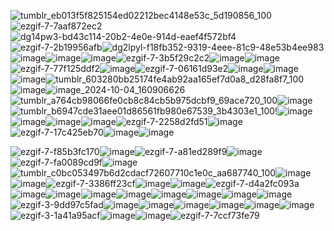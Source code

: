 ![tumblr_eb013f5f825154ed02212bec4148e53c_5d190856_100](https://github.com/user-attachments/assets/6342c730-d8d6-49b2-ba5e-8aebc6105624)![ezgif-7-7aaf872ec2](https://github.com/user-attachments/assets/80f1466d-275d-40ed-83b6-dbaa05e58618)![dg14pw3-bd43c114-20b2-4e0e-914d-eaef4f572bf4](https://github.com/user-attachments/assets/540ade20-6e9d-4e53-b816-52c6ab151d21)![ezgif-7-2b19956afb](https://github.com/user-attachments/assets/c1eba8bc-ec13-4033-9562-e7137647efe6)![dg2lpyl-f18fb352-9319-4eee-81c9-48e53b4ee983](https://github.com/user-attachments/assets/30739ded-75d4-4b9b-bc8a-880d453bdbbc)![image](https://github.com/user-attachments/assets/e36f544e-b618-48e1-b71e-b23236a4e39d)![image](https://github.com/user-attachments/assets/9cc3b687-723d-4531-a821-e94a8b99f69b)![image](https://github.com/user-attachments/assets/495aafd3-f953-4fa1-aecd-3f7e18144649)![ezgif-7-3b5f29c2c2](https://github.com/user-attachments/assets/f4d5fde4-b510-454d-969d-d47d61cf6fdc)![image](https://github.com/user-attachments/assets/8bc59d73-4e85-4383-957a-eba3a58663a0)![image](https://github.com/user-attachments/assets/5e36380c-3081-4ca3-b28a-e1c4f5ed534a)![ezgif-7-77f125ddf2](https://github.com/user-attachments/assets/53b4d055-ec2e-4bbd-94ba-a4ff59748901)![image](https://github.com/user-attachments/assets/230cb49a-fe1f-418a-8e66-05380338b89e)![ezgif-7-06161d93e2](https://github.com/user-attachments/assets/ff629ff4-4175-4101-bda6-3e02aff2f605)![image](https://github.com/user-attachments/assets/725f2d9d-615c-4a1f-a7f9-127d49e36882)![image](https://github.com/user-attachments/assets/4b6570b0-640b-4211-a790-c696a7a903aa)![image](https://github.com/user-attachments/assets/1bc0a440-7484-4420-a3ee-7a4cb98fc1e0)![tumblr_603280bb25174fe4ab92aa165ef7d0a8_d28fa8f7_100](https://github.com/user-attachments/assets/74905534-9996-49b7-85fa-49679be9dac5)![image](https://github.com/user-attachments/assets/c9ed8fc6-78a5-48df-9a61-c96e1a643de0)![image_2024-10-04_160906626](https://github.com/user-attachments/assets/38da4b2b-faee-4126-b637-b45c343da062)![tumblr_a764cb98066fe0cb8c84cb5b975dcbf9_69ace720_100](https://github.com/user-attachments/assets/5545ad2c-21e9-4791-a08e-0919667bc57b)![image](https://github.com/user-attachments/assets/a425a994-adcb-40fd-b80d-4c569101a49c)![tumblr_b6947cde31aee01d86561fb980e67539_3b4303e1_100](https://github.com/user-attachments/assets/68cb0507-ace5-4a87-b2ed-4b3c5ddf0745)!![image](https://github.com/user-attachments/assets/f0529f48-0abf-4314-a0aa-5e523251b451)![image](https://github.com/user-attachments/assets/753eb006-276f-4946-8c00-13805fc54a07)![image](https://github.com/user-attachments/assets/8ea66dbc-ddd4-408d-8299-3becae6b067e)![image](https://github.com/user-attachments/assets/081d64de-63a2-48b5-aabf-cd2fff4b12a3)![ezgif-7-2258d2fd51](https://github.com/user-attachments/assets/2762dd3e-9b54-43a8-a19b-5a6cda96b574)![image](https://github.com/user-attachments/assets/c68f527d-eddb-4d6f-bea3-468be7bca48d)![ezgif-7-17c425eb70](https://github.com/user-attachments/assets/18ddb224-59a5-4f7a-aeeb-490a8adfa029)![image](https://github.com/user-attachments/assets/1f4e0187-d512-4cc5-9955-4d6f54366654)![image](https://github.com/user-attachments/assets/91753e56-e101-4c37-adf4-b87c6dafa35a)






![ezgif-7-f85b3fc170](https://github.com/user-attachments/assets/9769d5f9-9f3d-4e78-b22e-afeb8dec5c3c)![image](https://github.com/user-attachments/assets/9d791537-e4ca-42eb-bd14-b26b123453fc)![ezgif-7-a81ed289f9](https://github.com/user-attachments/assets/256b654d-73a6-4aaa-874e-19ff37cc0116)![image](https://github.com/user-attachments/assets/7b87ab6c-9f20-4a66-9ac7-c3b67f261a5f)![ezgif-7-fa0089cd9f](https://github.com/user-attachments/assets/d5580ecd-2233-44e7-b860-9e86ee7b459a)![image](https://github.com/user-attachments/assets/e864d96b-ee3c-4339-bbe7-e51685642318)![tumblr_c0bc053497b6d2cdacf72607710c1e0c_aa687740_100](https://github.com/user-attachments/assets/545d8d10-9a58-4b62-89e6-ddf5cc058dcf)![image](https://github.com/user-attachments/assets/dfb5b37e-b32a-4c9b-83fa-bb98e3f6dabf)![image](https://github.com/user-attachments/assets/48c03e34-dafc-49d2-87ba-f88d8a32db9c)![ezgif-7-3386ff23cf](https://github.com/user-attachments/assets/8e0a22fa-e70f-4157-bfe2-58d54b3ec3ce)![image](https://github.com/user-attachments/assets/96dbb14f-7546-4dd2-a699-c29f946fe991)![image](https://github.com/user-attachments/assets/eba5d660-f308-4e09-94c5-d60575905b70)![ezgif-7-d4a2fc093a](https://github.com/user-attachments/assets/0713059a-9d74-4ae5-9b1c-c99a871da63f)![image](https://github.com/user-attachments/assets/4424aef1-950c-4100-87c6-8261fc5853fa)![image](https://github.com/user-attachments/assets/d46efc0e-8bf0-4ae1-bcd5-148069716ba3)![image](https://github.com/user-attachments/assets/bd4c3806-c7e4-4704-80d9-6d68d641a1a0)![image](https://github.com/user-attachments/assets/3d4e3e9c-babc-4958-935f-6de2baebd84b)![image](https://github.com/user-attachments/assets/216c2c00-13bf-4e62-8345-5a4dd15801da)![image](https://github.com/user-attachments/assets/290276b3-6096-493e-8ae1-08e7dc359761)![image](https://github.com/user-attachments/assets/db9d5802-9515-495a-aa40-16df6ee83a43)![image](https://github.com/user-attachments/assets/9ac496f2-596d-424e-b7eb-fbbbb4325c73)![ezgif-3-9dd97c5fad](https://github.com/user-attachments/assets/f616f63d-1bc2-4f72-95b5-eeb21d2f8f05)![image](https://github.com/user-attachments/assets/6d128f71-f700-4d69-a661-274787e2378f)![image](https://github.com/user-attachments/assets/c38c1e0c-d127-4b3c-a9e3-dbacf6512dcd)![image](https://github.com/user-attachments/assets/0eba987b-338f-435e-9670-2d497967aeab)![image](https://github.com/user-attachments/assets/0e48153c-d014-4d80-abbb-0a5374c382a6)![image](https://github.com/user-attachments/assets/c191fe25-e81f-4a9f-9ea7-ef0fa8cdf42d)![image](https://github.com/user-attachments/assets/7770834d-794e-405a-8d40-bd4f065cbff6)![ezgif-3-1a41a95acf](https://github.com/user-attachments/assets/d891ea05-9723-4a46-b4e0-daa6b97a59d0)![image](https://github.com/user-attachments/assets/1b870fc2-f529-4a65-8247-a2b8a2bec3c7)![image](https://github.com/user-attachments/assets/7e8f2dd3-8a17-4f09-aa55-3ecbee105c8d)![ezgif-7-7ccf73fe79](https://github.com/user-attachments/assets/c2946a77-95dd-4068-b48d-fa503ece0d26)


























































